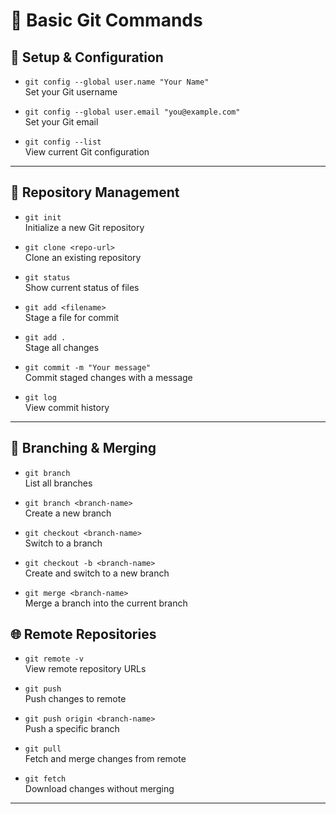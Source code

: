 # 🧰 Basic Git Commands  
## 🔧 Setup & Configuration

- `git config --global user.name "Your Name"`  
  Set your Git username

- `git config --global user.email "you@example.com"`  
  Set your Git email

- `git config --list`  
View current Git configuration

---

## 📁 Repository Management

- `git init`  
  Initialize a new Git repository

- `git clone <repo-url>`  
  Clone an existing repository

- `git status`  
  Show current status of files
- `git add <filename>`  
  Stage a file for commit

- `git add .`  
  Stage all changes

- `git commit -m "Your message"`  
  Commit staged changes with a message

- `git log`  
  View commit history

---
 ## 🔄 Branching & Merging

- `git branch`  
  List all branches

- `git branch <branch-name>`  
  Create a new branch

- `git checkout <branch-name>`  
  Switch to a branch

- `git checkout -b <branch-name>`  
  Create and switch to a new branch

- `git merge <branch-name>`  
  Merge a branch into the current branch

## 🌐 Remote Repositories

- `git remote -v`  
  View remote repository URLs

- `git push`  
  Push changes to remote

- `git push origin <branch-name>`  
  Push a specific branch

- `git pull`  
  Fetch and merge changes from remote

- `git fetch`  
  Download changes without merging

---
